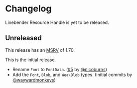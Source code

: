 <!-- Instructions

This changelog follows the patterns described here: <https://keepachangelog.com/en/>.

Subheadings to categorize changes are `added, changed, deprecated, removed, fixed, security`.

-->

# Changelog

Linebender Resource Handle is yet to be released.

<!-- The latest published Linebender Resource Handle release is [0.0.1](#010-2025-09-XX) which was released on 2025-09-XX.
You can find its changes [documented below](#010-2025-09-XX). -->

<!-- ## 0.1.0 (2025-09-XX) -->

## Unreleased

This release has an [MSRV][] of 1.70.

This is the initial release.

- Rename `Font` to `FontData`. ([#5][] by [@nicoburns][])
- Add the `Font`, `Blob`, and `WeakBlob` types. (Initial commits by [@waywardmonkeys][])

[@nicoburns]: https://github.com/nicoburns
[@waywardmonkeys]: https://github.com/waywardmonkeys

[#5]: https://github.com/linebender/raw_resource_handle/pull/5

<!-- [Unreleased]: https://github.com/linebender/anymore/compare/v1.0.0...HEAD -->

[MSRV]: README.md#minimum-supported-rust-version-msrv
